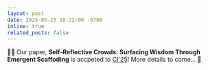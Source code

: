 ```yaml
---
layout: post
date: 2025-05-15 18:22:00 -0700
inline: true
related_posts: false
---
```


:tada::page_facing_up: Our paper, **Self-Reflective Crowds: Surfacing Wisdom Through Emergent Scaffoding** is accpeted to [CI'25](https://ci.acm.org/2025/)! More details to come... :page_facing_up: